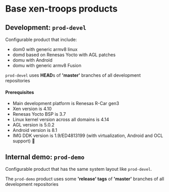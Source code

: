 # Base xen-troops products

## Development: `prod-devel`
Configurable product that include:
* dom0 with generic armv8 linux
* domd based on Renesas Yocto with AGL patches
* domu with Android
* domu with generic armv8 Fusion

`prod-devel` uses **HEAD**s of **'master'** branches of all development repositories

#### Prerequisites
* Main development platform is Renesas R-Car gen3
* Xen version is 4.10
* Renesas Yocto BSP is 3.7
* Linux kernel version across all domains is 4.14
* AGL version is 5.0.2
* Android version is 8.1
* IMG DDK version is 1.9/ED4813199 (with virtualization, Android and OCL support) :poop:

## Internal demo: `prod-demo`
Configurable product that has the same system layout like `prod-devel`.

The `prod-demo` product uses some **'release' tags** of **'master'** branches of all development repositories
